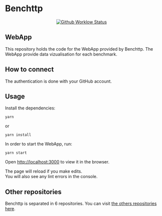 # Benchttp

<p align="center">
  <a href="https://github.com/benchttp/webapp/actions/workflows/ci.yml?query=branch%3Amain">
    <img alt="Github Worklow Status" src="https://img.shields.io/github/workflow/status/benchttp/runner/Lint%20&%20Test%20&%20Build"></a>
</p>

## WebApp

This repository holds the code for the WebApp provided by Benchttp. The WebApp provide data vizualisation for each benchmark.

## How to connect

The authentication is done with your GitHub account.

## Usage

Install the dependencies:

`yarn`

or

`yarn install`

In order to start the WebApp, run:

```text
yarn start
```

Open [http://localhost:3000](http://localhost:3000) to view it in the browser.

The page will reload if you make edits.<br />
You will also see any lint errors in the console.

## Other repositories

Benchttp is separated in 6 repositories. You can visit [the others repositories here](https://github.com/benchttp).
